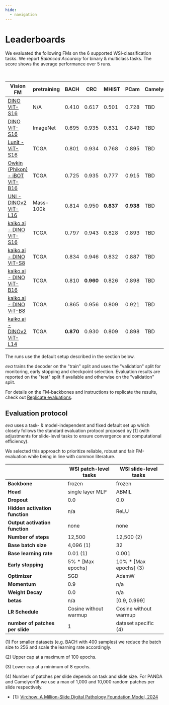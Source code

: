 ```yaml
---
hide:
  - navigation
---
```


# Leaderboards

We evaluated the following FMs on the 6 supported WSI-classification tasks. We report *Balanced Accuracy* for binary & multiclass tasks. The score shows the average performance over 5 runs.

<br/>

<center>

| Vision FM                  | pretraining |  BACH    | CRC       | MHIST     | PCam     |Camelyon16| PANDA    |
|-----------------------------|-------------|--------- |-----------|-----------|----------|----------|----------|
| [DINO ViT-S16](https://arxiv.org/abs/2104.14294) | N/A         | 0.410    | 0.617     | 0.501     | 0.728    | TBD      | TBD      |
| [DINO ViT-S16](https://arxiv.org/abs/2104.14294) | ImageNet    | 0.695    | 0.935     | 0.831     | 0.849    | TBD      | TBD      |
| [Lunit - ViT-S16](https://github.com/lunit-io/benchmark-ssl-pathology/releases/) | TCGA        | 0.801    | 0.934     | 0.768     | 0.895    | TBD      | TBD      |
| [Owkin (Phikon) - iBOT ViT-B16](https://huggingface.co/owkin/phikon) | TCGA        | 0.725    | 0.935     | 0.777     | 0.915    | TBD      | TBD      |
| [UNI - DINOv2 ViT-L16](https://huggingface.co/MahmoodLab/UNI) | Mass-100k   | 0.814    | 0.950     | **0.837** | **0.938**| TBD      | TBD      |
| [kaiko.ai - DINO ViT-S16](https://github.com/kaiko-ai/towards_large_pathology_fms) | TCGA        | 0.797    | 0.943     | 0.828     | 0.893    | TBD      | TBD      |
| [kaiko.ai - DINO ViT-S8](https://github.com/kaiko-ai/towards_large_pathology_fms)	| TCGA        | 0.834    | 0.946     | 0.832     | 0.887    | TBD      | TBD      |
| [kaiko.ai - DINO ViT-B16](https://github.com/kaiko-ai/towards_large_pathology_fms) | TCGA        | 0.810    | **0.960** | 0.826     | 0.898    | TBD      | TBD      |
| [kaiko.ai - DINO ViT-B8](https://github.com/kaiko-ai/towards_large_pathology_fms) | TCGA        | 0.865    | 0.956     | 0.809     | 0.921    | TBD      | TBD      |
| [kaiko.ai - DINOv2 ViT-L14](https://github.com/kaiko-ai/towards_large_pathology_fms) | TCGA        | **0.870**| 0.930     | 0.809     | 0.898    | TBD      | TBD      |

</center>

The runs use the default setup described in the section below.

*eva* trains the decoder on the "train" split and uses the "validation" split for monitoring, early stopping and checkpoint selection. Evaluation results are reported on the "test" split if available and otherwise on the "validation" split.

For details on the FM-backbones and instructions to replicate the results, check out [Replicate evaluations](user-guide/advanced/replicate_evaluations.md).

## Evaluation protocol

*eva* uses a task- & model-independent and fixed default set up which closely follows the standard evaluation protocol proposed by [1] (with adjustments for slide-level tasks to ensure convergence and computational efficiency).

We selected this approach to prioritize reliable, robust and fair FM-evaluation while being in line with common literature.

|                                | WSI patch-level tasks     | WSI slide-level tasks     |
|--------------------------------|---------------------------|---------------------------|
| **Backbone**                   | frozen                    | frozen                    |
| **Head**                       | single layer MLP          | ABMIL                     |
| **Dropout**                    | 0.0                       | 0.0                       |
| **Hidden activation function** | n/a                       | ReLU                      |
| **Output activation function** | none                      | none                      |
| **Number of steps**            | 12,500                    | 12,500 (2)                |
| **Base batch size**            | 4,096 (1)                 | 32                        |
| **Base learning rate**         | 0.01 (1)                  | 0.001                     |
| **Early stopping**             | 5% * [Max epochs]         | 10% * [Max epochs] (3)    |
| **Optimizer**                  | SGD                       | AdamW                     |
| **Momentum**                   | 0.9                       | n/a                       |
| **Weight Decay**               | 0.0                       | n/a                       |
| **betas**                      | n/a                       | [0.9, 0.999]              |
| **LR Schedule**                | Cosine without warmup     | Cosine without warmup     |
| **number of patches per slide**| 1                         | dataset specific (4)      |


(1) For smaller datasets (e.g. BACH with 400 samples) we reduce the batch size to 256 and scale the learning rate accordingly.

(2) Upper cap at a maximum of 100 epochs.

(3) Lower cap at a minimum of 8 epochs.

(4) Number of patches per slide depends on task and slide size. For PANDA and Camelyon16 we use a max of 1,000 and 10,000 random patches per slide respectively.


- [1]: [Virchow: A Million-Slide Digital Pathology Foundation Model, 2024](https://arxiv.org/pdf/2309.07778.pdf)
